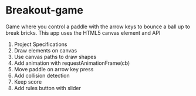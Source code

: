 # Breakout-game

Game where you control a paddle with the arrow keys to bounce a ball up to break bricks. This app uses the HTML5 canvas element and API

1. Project Specifications
2. Draw elements on canvas
3. Use canvas paths to draw shapes
4. Add animation with requestAnimationFrame(cb)
5. Move paddle on arrow key press
6. Add collision detection
7. Keep score
8. Add rules button with slider
